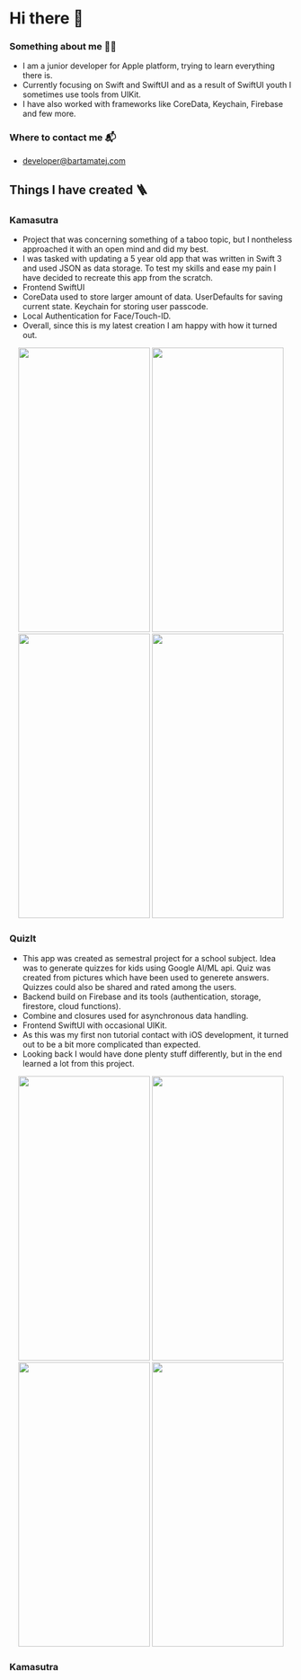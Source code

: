 # Hi there 👋
### Something about me 👨‍🎓
- I am a junior developer for Apple platform, trying to learn everything there is. 
- Currently focusing on Swift and SwiftUI and as a result of SwiftUI youth I sometimes use tools from UIKit.
- I have also worked with frameworks like CoreData, Keychain, Firebase and few more.

### Where to contact me 📬
- developer@bartamatej.com

## Things I have created 🪜
### Kamasutra
- Project that was concerning something of a taboo topic, but I nontheless approached it with an open mind and did my best.
- I was tasked with updating a 5 year old app that was written in Swift 3 and used JSON as data storage. To test my skills and ease my pain I have decided to recreate this app from the scratch.
- Frontend SwiftUI
- CoreData used to store larger amount of data. UserDefaults for saving current state. Keychain for storing user passcode.
- Local Authentication for Face/Touch-ID.
- Overall, since this is my latest creation I am happy with how it turned out.
<p align="center">
<img src="https://user-images.githubusercontent.com/62949707/172856126-aa842c0a-aa9b-462a-8784-28e0c29d09ac.PNG" width="234" height="506">
<img src="https://user-images.githubusercontent.com/62949707/172856117-c90d9318-4870-4795-b734-33a47bf7ed80.PNG" width="234" height="506">
<img src="https://user-images.githubusercontent.com/62949707/172856105-7f6533d1-c12c-4aea-9f95-9b3cf7b24e52.PNG" width="234" height="506">
<img src="https://user-images.githubusercontent.com/62949707/172856081-5c37282e-842b-452e-a087-3807911e9027.PNG" width="234" height="506">
</p>

### QuizIt
- This app was created as semestral project for a school subject. Idea was to generate quizzes for kids using Google AI/ML api. Quiz was created from pictures which have been used to generete answers. Quizzes could also be shared and rated among the users.
- Backend build on Firebase and its tools (authentication, storage, firestore, cloud functions).
- Combine and closures used for asynchronous data handling.
- Frontend SwiftUI with occasional UIKit.
- As this was my first non tutorial contact with iOS development, it turned out to be a bit more complicated than expected.
- Looking back I would have done plenty stuff differently, but in the end learned a lot from this project.
<p align="center">
<img src="https://user-images.githubusercontent.com/62949707/172696195-180988b7-c67c-4745-8b4c-3e4e2140fc19.PNG" width="234" height="506">
<img src="https://user-images.githubusercontent.com/62949707/172696215-486f37e4-2ed6-4dc6-b559-39c467e1cd5d.PNG" width="234" height="506">
<img src="https://user-images.githubusercontent.com/62949707/172696219-243eb1f2-19be-4159-ba0f-88cbaa68995b.PNG" width="234" height="506">
<img src="https://user-images.githubusercontent.com/62949707/172696226-3e6095e7-bb9b-40cd-bf11-a9fe2ea9dc5a.PNG" width="234" height="506">
</p>

### Kamasutra

